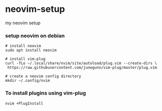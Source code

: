 # neovim-setup
my neovim setup

### setup neovim on debian
```shell
# install neovim
sudo apt install neovim

# install vim-plug
curl -fLo ~/.local/share/nvim/site/autoload/plug.vim --create-dirs \
 https://raw.githubusercontent.com/junegunn/vim-plug/master/plug.vim

# create a neovim config directory
mkdir ~/.config/nvim
```

### To install plugins using vim-plug
```
nvim +PlugInstall
```
